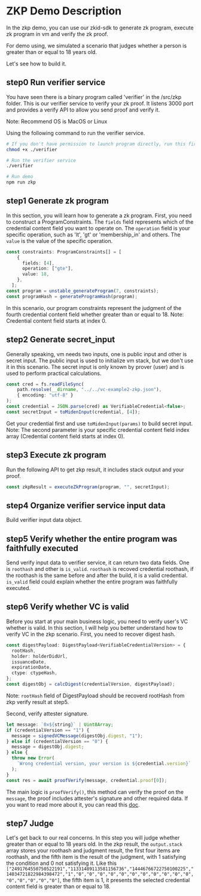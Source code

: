 # ZKP Demo Description

In the zkp demo, you can use our zkid-sdk to generate zk program, execute zk program in vm and verify the zk proof.

For demo using, we simulated a scenario that judges whether a person is greater than or equal to 18 years old.

Let's see how to build it.

## step0 Run verifier service
You have seen there is a binary program called 'verifier' in the /src/zkp folder. This is our verifier service to verify your zk proof. It listens 3000 port and provides a verify API to allow you send proof and verify it.

Note: Recommend OS is MacOS or Linux

Using the following command to run the verifier service.
```bash
# If you don't have permission to launch program directly, run this first
chmod +x ./verifier

# Run the verifier service
./verifier

# Run demo
npm run zkp
```

## step1 Generate zk program
In this section, you will learn how to generate a zk program.
First, you need to construct a ProgramConstraints.
The `fields` field represents which of the credential content field you want to operate on.
The `operation` field is your specific operation, such as 'lt', 'gt' or 'membership_in' and others.
The `value` is the value of the specific operation.

```typescript
const constraints: ProgramConstraints[] = [
    {
      fields: [4],
      operation: ["gte"],
      value: 18,
    },
  ];
const program = unstable_generateProgram(7, constraints);
const programHash = generateProgramHash(program);
```
In this scenario, our program constraints represent the judgment of the fourth credential content field whether greater than or equal to 18.
Note: Credential content field starts at index 0.

## step2 Generate secret_input
Generally speaking, vm needs two inputs, one is public input and other is secret input. The public input is used to initialize vm stack, but we don't use it in this scenario. The secret input is only known by prover (user) and is used to perform practical calculations.

```typescript
const cred = fs.readFileSync(
    path.resolve(__dirname, "../../vc-example2-zkp.json"),
    { encoding: "utf-8" }
);
const credential = JSON.parse(cred) as VerifiableCredential<false>;
const secretInput = toMidenInput(credential, [4]);
```
Get your credential first and use `toMidenInput(params)` to build secret input.
Note: The second parameter is your specific credential content field index array (Credential content field starts at index 0).

## step3 Execute zk program
Run the following API to get zkp result, it includes stack output and your proof.

```typescript
const zkpResult = executeZkProgram(program, "", secretInput);
```

## step4 Organize verifier service input data
Build verifier input data object.

## step5 Verify whether the entire program was faithfully executed
Send verify input data to verifier service, it can return two data fields. One is `roothash` and other is  `is_valid`. `roothash` is recoved credential roothash, if the roothash is the same before and after the build, it is a valid credential. `is_valid` field could explain whether the entire program was faithfully executed.

## step6 Verify whether VC is valid
Before you start at your main business logic, you need to verify user's VC whether is valid. In this section, I will help you better understand how to verify VC in the zkp scenario.
First, you need to recover digest hash.

```typescript
const digestPayload: DigestPayload<VerifiableCredentialVersion> = {
  rootHash,
  holder: holderDidUrl,
  issuanceDate,
  expirationDate,
  ctype: ctypeHash,
};
const digestObj = calcDigest(credentialVersion, digestPayload);
```
Note: `rootHash` field of DigestPayload should be recoverd rootHash from zkp verify result at step5.

Second, verify attester signature.

```typescript
let message: `0x${string}` | Uint8Array;
if (credentialVersion == "1") {
  message = signedVCMessage(digestObj.digest, "1");
} else if (credentialVersion == "0") {
  message = digestObj.digest;
} else {
  throw new Error(
    `Wrong credential version, your version is ${credential.version}`
  );
}
const res = await proofVerify(message, credential.proof[0]);
```
The main logic is `proofVerify()`, this method can verify the proof on the `message`, the proof includes attester's signature and other required data. If you want to read more about it, you can read this [doc](https://zcloak-network.notion.site/Verifiable-Credential-Private-VC-90805b20cbd0480cb86664c27c7b78cb).

## step7 Judge
Let's get back to our real concerns. In this step you will judge whether greater than or equal to 18 years old. In the zkp result, the `output.stack` array stores your roothash and judgment result, the first four items are roothash, and the fifth item is the result of the judgment, with 1 satisfying the condition and 0 not satisfying it.
Like this `["2491764550750522191","11331489113581156736","14446766722750100225","14034721822984398472","1","0","0","0","0","0","0","0","0","0","0","0","0","0","0","0","0"]`, the fifth item is 1, it presents the selected credential content field is greater than or equal to 18.